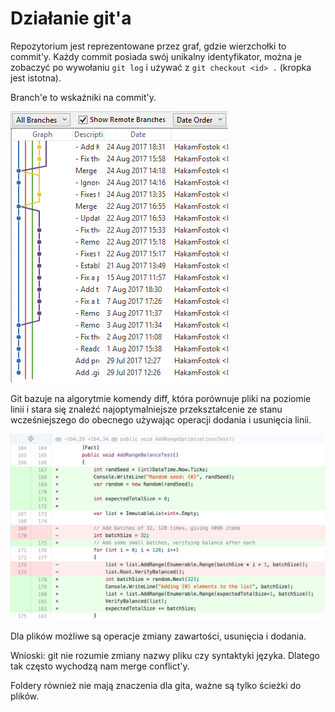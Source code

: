 # Działanie git'a

Repozytorium jest reprezentowane przez graf, gdzie wierzchołki to commit'y. 
Każdy commit posiada swój unikalny identyfikator, można je zobaczyć po wywołaniu `git log` i używać z `git checkout <id> .` (kropka jest istotna).

Branch'e to wskaźniki na commit'y.

![](tree.png)

Git bazuje na algorytmie komendy diff, która porównuje pliki na poziomie linii i stara się znaleźć najoptymalniejsze przekształcenie ze stanu wcześniejszego do obecnego używając operacji dodania i usunięcia linii.

![](diff.gif)

Dla plików możliwe są operacje zmiany zawartości, usunięcia i dodania.

Wnioski: git nie rozumie zmiany nazwy pliku czy syntaktyki języka. Dlatego tak często wychodzą nam merge conflict'y.

Foldery również nie mają znaczenia dla gita, ważne są tylko ścieżki do plików.
